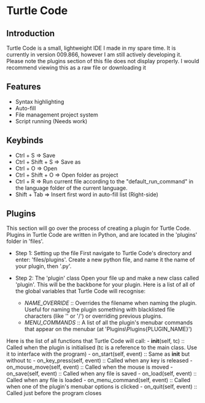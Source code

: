 # Turtle Code

## Introduction

Turtle Code is a small, lightweight IDE I made in my spare time. It is currently in version 009.866, however I am still actively developing it.
Please note the plugins section of this file does not display properly. I would recommend viewing this as a raw file or downloading it


## Features

- Syntax highlighting
- Auto-fill
- File management project system
- Script running (Needs work)


## Keybinds

- Ctrl + S  =>  Save
- Ctrl + Shift + S  =>  Save as
- Ctrl + O  =>  Open
- Ctrl + Shift + O  =>  Open folder as project
- Ctrl + R  =>  Run current file according to the "default_run_command" in the language folder of the current language.
- Shift + Tab  =>  Insert first word in auto-fill list (Right-side)

## Plugins

This section will go over the process of creating a plugin for Turtle Code. Plugins in Turtle Code are written in Python, and are located in the 'plugins' folder in 'files'.

- Step 1: Setting up the file
First navigate to Turtle Code's directory and enter: 'files/plugins'. Create a new python file, and name it the name of your plugin, then '.py'.

- Step 2: The 'plugin' class
Open your file up and make a new class called 'plugin'. This will be the backbone for your plugin. Here is a list of all of the global variables that Turtle Code will recognise:
    - _NAME_OVERRIDE_ :: Overrides the filename when naming the plugin. Useful for naming the plugin something with blacklisted file characters (like '\' or '/') or overriding previous plugins.
    - _MENU_COMMANDS_ :: A list of all the plugin's menubar commands that appear on the menubar (at 'Plugins\Plugins\{PLUGIN_NAME}')

Here is the list of all functions that Turtle Code will call:
    - __init__(self, tc) :: Called when the plugin is initialised (tc is a reference to the main class. Use it to interface with the program)
    - on_start(self, event) :: Same as __init__ but without tc
    - on_key_press(self, event) :: Called when any key is released
    - on_mouse_move(self, event) :: Called when the mouse is moved
    - on_save(self, event) :: Called when any file is saved
    - on_load(self, event) :: Called when any file is loaded
    - on_menu_command(self, event) :: Called when one of the plugin's menubar options is clicked
    - on_quit(self, event) :: Called just before the program closes



